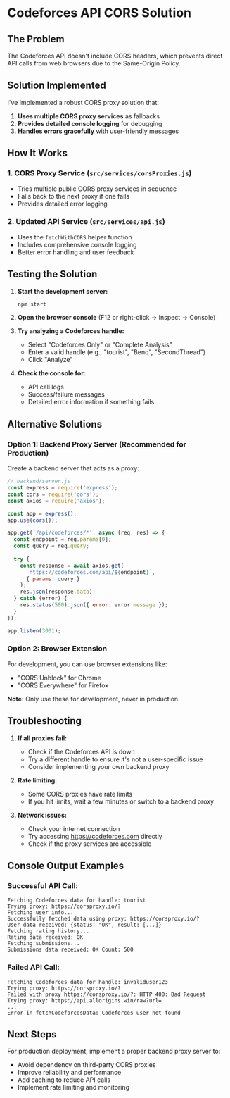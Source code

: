 # Codeforces API CORS Solution

## The Problem
The Codeforces API doesn't include CORS headers, which prevents direct API calls from web browsers due to the Same-Origin Policy.

## Solution Implemented
I've implemented a robust CORS proxy solution that:

1. **Uses multiple CORS proxy services** as fallbacks
2. **Provides detailed console logging** for debugging
3. **Handles errors gracefully** with user-friendly messages

## How It Works

### 1. CORS Proxy Service (`src/services/corsProxies.js`)
- Tries multiple public CORS proxy services in sequence
- Falls back to the next proxy if one fails
- Provides detailed error logging

### 2. Updated API Service (`src/services/api.js`)
- Uses the `fetchWithCORS` helper function
- Includes comprehensive console logging
- Better error handling and user feedback

## Testing the Solution

1. **Start the development server:**
   ```bash
   npm start
   ```

2. **Open the browser console** (F12 or right-click → Inspect → Console)

3. **Try analyzing a Codeforces handle:**
   - Select "Codeforces Only" or "Complete Analysis"
   - Enter a valid handle (e.g., "tourist", "Benq", "SecondThread")
   - Click "Analyze"

4. **Check the console for:**
   - API call logs
   - Success/failure messages
   - Detailed error information if something fails

## Alternative Solutions

### Option 1: Backend Proxy Server (Recommended for Production)
Create a backend server that acts as a proxy:

```javascript
// backend/server.js
const express = require('express');
const cors = require('cors');
const axios = require('axios');

const app = express();
app.use(cors());

app.get('/api/codeforces/*', async (req, res) => {
  const endpoint = req.params[0];
  const query = req.query;
  
  try {
    const response = await axios.get(
      `https://codeforces.com/api/${endpoint}`,
      { params: query }
    );
    res.json(response.data);
  } catch (error) {
    res.status(500).json({ error: error.message });
  }
});

app.listen(3001);
```

### Option 2: Browser Extension
For development, you can use browser extensions like:
- "CORS Unblock" for Chrome
- "CORS Everywhere" for Firefox

**Note:** Only use these for development, never in production.

## Troubleshooting

1. **If all proxies fail:**
   - Check if the Codeforces API is down
   - Try a different handle to ensure it's not a user-specific issue
   - Consider implementing your own backend proxy

2. **Rate limiting:**
   - Some CORS proxies have rate limits
   - If you hit limits, wait a few minutes or switch to a backend proxy

3. **Network issues:**
   - Check your internet connection
   - Try accessing https://codeforces.com directly
   - Check if the proxy services are accessible

## Console Output Examples

### Successful API Call:
```
Fetching Codeforces data for handle: tourist
Trying proxy: https://corsproxy.io/?
Fetching user info...
Successfully fetched data using proxy: https://corsproxy.io/?
User data received: {status: "OK", result: [...]}
Fetching rating history...
Rating data received: OK
Fetching submissions...
Submissions data received: OK Count: 500
```

### Failed API Call:
```
Fetching Codeforces data for handle: invaliduser123
Trying proxy: https://corsproxy.io/?
Failed with proxy https://corsproxy.io/?: HTTP 400: Bad Request
Trying proxy: https://api.allorigins.win/raw?url=
...
Error in fetchCodeforcesData: Codeforces user not found
```

## Next Steps

For production deployment, implement a proper backend proxy server to:
- Avoid dependency on third-party CORS proxies
- Improve reliability and performance
- Add caching to reduce API calls
- Implement rate limiting and monitoring